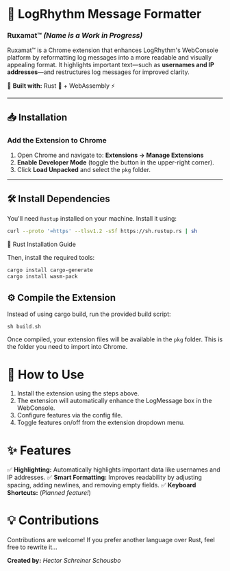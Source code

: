 # 🚀 LogRhythm Message Formatter
### **Ruxamat™** *(Name is a Work in Progress)*

Ruxamat™ is a Chrome extension that enhances LogRhythm's WebConsole platform by reformatting log messages into a more readable and visually appealing format. It highlights important text—such as **usernames and IP addresses**—and restructures log messages for improved clarity.

🔧 **Built with:** Rust 🦀 + WebAssembly ⚡

---

## 📥 Installation
### **Add the Extension to Chrome**
1. Open Chrome and navigate to:
   **Extensions → Manage Extensions**
2. **Enable Developer Mode** (toggle the button in the upper-right corner).
3. Click **Load Unpacked** and select the `pkg` folder.

---

## 🛠 Install Dependencies

You'll need `Rustup` installed on your machine. Install it using:

```sh
curl --proto '=https' --tlsv1.2 -sSf https://sh.rustup.rs | sh
```
🔗 Rust Installation Guide

Then, install the required tools:
```sh
cargo install cargo-generate
cargo install wasm-pack
```

## ⚙️ Compile the Extension

Instead of using cargo build, run the provided build script:
```
sh build.sh
```
Once compiled, your extension files will be available in the `pkg` folder. This is the folder you need to import into Chrome.

# 🚀 How to Use

  1. Install the extension using the steps above.
  2. The extension will automatically enhance the LogMessage box in the WebConsole.
  3. Configure features via the config file.
  4. Toggle features on/off from the extension dropdown menu.

# ✨ Features

  ✅ **Highlighting:** Automatically highlights important data like usernames and IP addresses.
  ✅ **Smart Formatting:** Improves readability by adjusting spacing, adding newlines, and removing empty fields.
  ✅ **Keyboard Shortcuts:** (*Planned feature!*)

# 💡 Contributions
Contributions are welcome! If you prefer another language over Rust, feel free to rewrite it...

**Created by:** *Hector Schreiner Schousbo*
